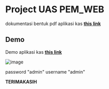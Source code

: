 Project UAS PEM_WEB
=======================

dokumentasi bentuk pdf aplikasi kas **[this link](https://drive.google.com/file/d/1Z9MSE4EcoeNGm0Zo4_MWv00nwVKAEd_o/view?usp=sharing)**  

Demo
----------------
Demo aplikasi kas **[this link](https://project-uas-ti19b2.000webhostapp.com/)**  

![image](https://user-images.githubusercontent.com/81972246/126201269-8540cdf9-ef6b-4a7d-87cd-c1d83a2b1bb4.png)


password "admin"
username "admin"

**TERIMAKASIH**


